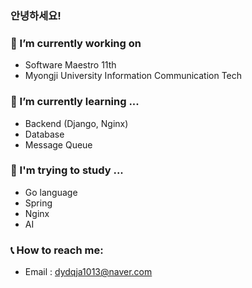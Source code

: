 ### 안녕하세요!

### 🤩 I’m currently working on 
- Software Maestro 11th
- Myongji University Information Communication Tech

### 🌱 I’m currently learning ...
- Backend (Django, Nginx)
- Database
- Message Queue

### 🌱 I'm trying to study ...
- Go language
- Spring
- Nginx
- AI

### 📞 How to reach me: 
- Email : dydqja1013@naver.com


